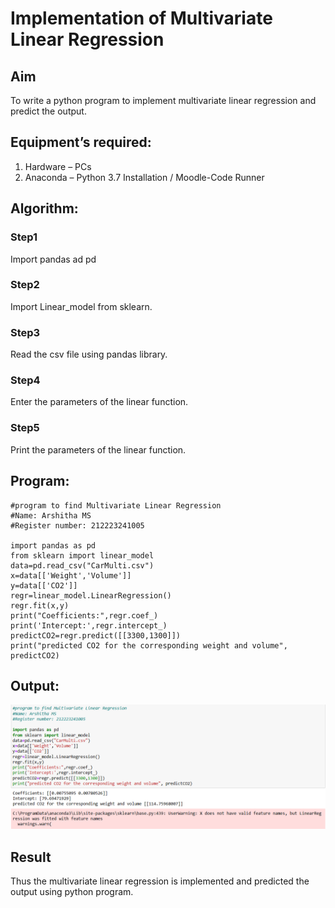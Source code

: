 # Implementation of Multivariate Linear Regression
## Aim
To write a python program to implement multivariate linear regression and predict the output.
## Equipment’s required:
1.	Hardware – PCs
2.	Anaconda – Python 3.7 Installation / Moodle-Code Runner
## Algorithm:
### Step1
Import pandas ad pd

### Step2
Import Linear_model from sklearn.

### Step3
Read the csv file using pandas library.
### Step4
Enter the parameters of the linear function.

### Step5
Print the parameters of the linear function.

## Program:
```
#program to find Multivariate Linear Regression
#Name: Arshitha MS
#Register number: 212223241005

import pandas as pd
from sklearn import linear_model
data=pd.read_csv("CarMulti.csv")
x=data[['Weight','Volume']]
y=data[['CO2']]
regr=linear_model.LinearRegression()
regr.fit(x,y)
print("Coefficients:",regr.coef_)
print('Intercept:',regr.intercept_)
predictCO2=regr.predict([[3300,1300]])
print("predicted CO2 for the corresponding weight and volume", predictCO2)
```
## Output:
![output](image.png)


## Result
Thus the multivariate linear regression is implemented and predicted the output using python program.
